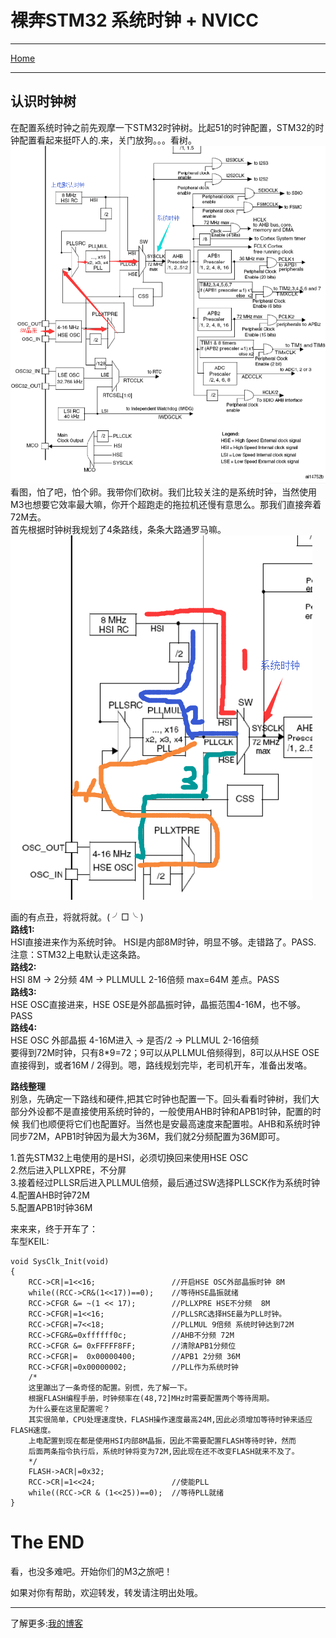 # 裸奔STM32 系统时钟 + NVICC


******   
[Home](./README)  
******

## 认识时钟树  
在配置系统时钟之前先观摩一下STM32时钟树。比起51的时钟配置，STM32的时钟配置看起来挺吓人的.来，关门放狗。。。看树。 
![image](./img/sysclk1.png)  
看图，怕了吧，怕个卵。我带你们砍树。我们比较关注的是系统时钟，当然使用M3也想要它效率最大嘛，你开个超跑走的拖拉机还慢有意思么。那我们直接奔着72M去。  
首先根据时钟树我规划了4条路线，条条大路通罗马嘛。   
![image](./img/sysclk2.png)    

画的有点丑，将就将就。( ╯□╰ )   
**路线1:**  
HSI直接进来作为系统时钟。
HSI是内部8M时钟，明显不够。走错路了。PASS.   
注意：STM32上电默认走这条路。   
**路线2:**   
HSI 8M -> 2分频 4M -> PLLMULL 2-16倍频 max=64M   差点。PASS    
**路线3:**    
HSE OSC直接进来，HSE OSE是外部晶振时钟，晶振范围4-16M，也不够。   PASS   
**路线4:**     
HSE OSC 外部晶振 4-16M进入 -> 是否/2 -> PLLMUL 2-16倍频   
要得到72M时钟，只有8*9=72；9可以从PLLMUL倍频得到，8可以从HSE OSE直接得到，或者16M / 2得到。嗯，路线规划完毕，老司机开车，准备出发咯。

**路线整理**    
别急，先确定一下路线和硬件,把其它时钟也配置一下。回头看看时钟树，我们大部分外设都不是直接使用系统时钟的，一般使用AHB时钟和APB1时钟，配置的时候
我们也顺便将它们也配置好。当然也是安最高速度来配置啦。AHB和系统时钟同步72M，APB1时钟因为最大为36M，我们就2分频配置为36M即可。

1.首先STM32上电使用的是HSI，必须切换回来使用HSE OSC   
2.然后进入PLLXPRE，不分屏   
3.接着经过PLLSR后进入PLLMUL倍频，最后通过SW选择PLLSCK作为系统时钟    
4.配置AHB时钟72M    
5.配置APB1时钟36M    

来来来，终于开车了：    
车型KEIL:   

	void SysClk_Init(void)
	{
		RCC->CR|=1<<16;					//开启HSE OSC外部晶振时钟 8M
		while((RCC->CR&(1<<17))==0);	//等待HSE晶振就绪
		RCC->CFGR &= ~(1 << 17);		//PLLXPRE HSE不分频  8M
		RCC->CFGR|=1<<16;				//PLLSRC选择HSE最为PLL时钟。		
		RCC->CFGR|=7<<18;				//PLLMUL 9倍频 系统时钟达到72M
		RCC->CFGR&=0xffffff0c;			//AHB不分频 72M
		RCC->CFGR &= 0xFFFFF8FF;		//清除APB1分频位
		RCC->CFGR|=  0x00000400;		//APB1 2分频 36M
		RCC->CFGR|=0x00000002;			//PLL作为系统时钟
		/*
		这里蹦出了一条奇怪的配置。别慌，先了解一下。
		根据FLASH编程手册，时钟频率在(48,72]MHz时需要配置两个等待周期。
		为什么要在这里配置呢？
		其实很简单，CPU处理速度快，FLASH操作速度最高24M,因此必须增加等待时钟来适应FLASH速度。
		上电配置到现在都是使用HSI内部8M晶振，因此不需要配置FLASH等待时钟，然而
		后面两条指令执行后，系统时钟将变为72M,因此现在还不改变FLASH就来不及了。
		*/
		FLASH->ACR|=0x32;			
		RCC->CR|=1<<24;					//使能PLL
		while((RCC->CR & (1<<25))==0);	//等待PLL就绪
	}
	
	
# The END 

看，也没多难吧。开始你们的M3之旅吧！   

如果对你有帮助，欢迎转发，转发请注明出处哦。     
******   
了解更多:[我的博客](https://skeyzero.github.io/)

	
	
	
	
